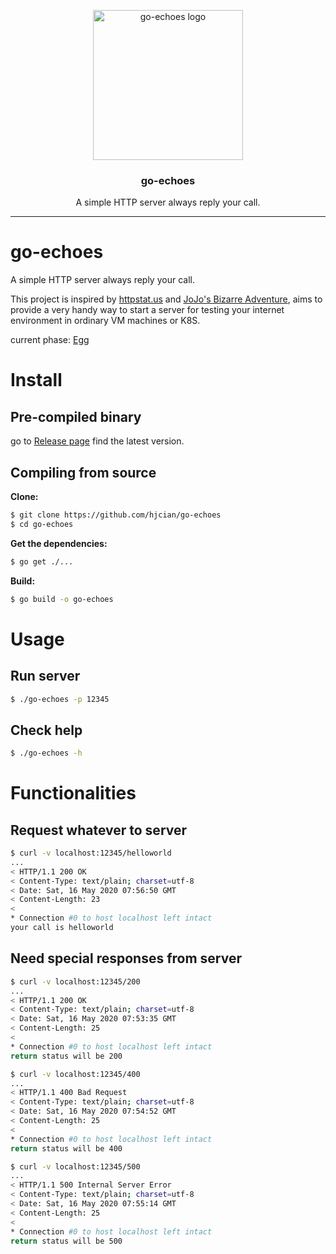 <p align="center">
  <img alt="go-echoes logo" src="https://vignette.wikia.nocookie.net/jjba/images/0/02/Echoesegg.png/revision/latest?cb=20140715052137" height="240" />
  <h3 align="center"> go-echoes </h3>
  <p align="center"> A simple HTTP server always reply your call. </p>
</p>

---

# go-echoes
A simple HTTP server always reply your call. 

This project is inspired by [httpstat.us](https://httpstat.us/) and [JoJo's Bizarre Adventure](https://en.wikipedia.org/wiki/JoJo%27s_Bizarre_Adventure), aims to provide a very handy way to start a server for testing your internet environment in ordinary VM machines or K8S.

current phase: [Egg](https://jojo.fandom.com/wiki/Echoes)

# Install
## Pre-compiled binary

go to [Release page](https://github.com/hjcian/go-echoes/releases) find the latest version.

## Compiling from source

**Clone:**
```bash
$ git clone https://github.com/hjcian/go-echoes
$ cd go-echoes
```

**Get the dependencies:**
```bash
$ go get ./...
```

**Build:**
```bash
$ go build -o go-echoes
```

# Usage

## Run server
```bash
$ ./go-echoes -p 12345
```

## Check help
```bash
$ ./go-echoes -h
```

# Functionalities
## Request whatever to server
```bash
$ curl -v localhost:12345/helloworld
...
< HTTP/1.1 200 OK
< Content-Type: text/plain; charset=utf-8
< Date: Sat, 16 May 2020 07:56:50 GMT
< Content-Length: 23
<
* Connection #0 to host localhost left intact
your call is helloworld
```

## Need special responses from server
```bash
$ curl -v localhost:12345/200
...
< HTTP/1.1 200 OK
< Content-Type: text/plain; charset=utf-8
< Date: Sat, 16 May 2020 07:53:35 GMT
< Content-Length: 25
<
* Connection #0 to host localhost left intact
return status will be 200

$ curl -v localhost:12345/400
...
< HTTP/1.1 400 Bad Request
< Content-Type: text/plain; charset=utf-8
< Date: Sat, 16 May 2020 07:54:52 GMT
< Content-Length: 25
<
* Connection #0 to host localhost left intact
return status will be 400

$ curl -v localhost:12345/500
...
< HTTP/1.1 500 Internal Server Error
< Content-Type: text/plain; charset=utf-8
< Date: Sat, 16 May 2020 07:55:14 GMT
< Content-Length: 25
<
* Connection #0 to host localhost left intact
return status will be 500
```
